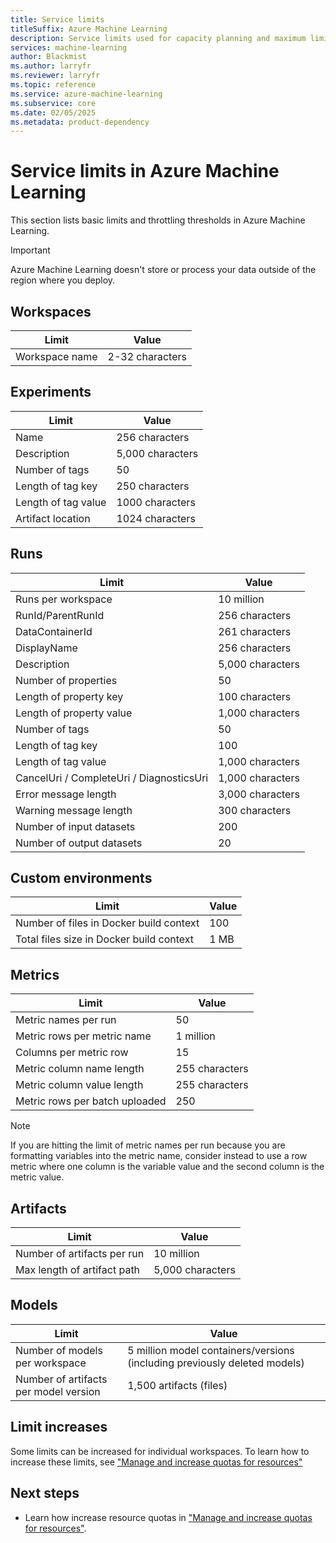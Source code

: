 ```yaml
---
title: Service limits
titleSuffix: Azure Machine Learning
description: Service limits used for capacity planning and maximum limits on requests and responses for Azure Machine Learning.
services: machine-learning
author: Blackmist
ms.author: larryfr
ms.reviewer: larryfr
ms.topic: reference
ms.service: azure-machine-learning
ms.subservice: core
ms.date: 02/05/2025
ms.metadata: product-dependency
---
```


# Service limits in Azure Machine Learning

This section lists basic limits and throttling thresholds in Azure Machine Learning. 

> [!IMPORTANT]
> Azure Machine Learning doesn't store or process your data outside of the region where you deploy.

## Workspaces

| Limit | Value |
| --- | --- |
| Workspace name | 2-32 characters |

## Experiments
| Limit | Value |
| --- | --- |
| Name | 256 characters |
| Description | 5,000 characters |
| Number of tags | 50 |
| Length of tag key | 250 characters |
| Length of tag value | 1000 characters |
| Artifact location | 1024 characters |

## Runs
| Limit | Value |
| --- | --- |
| Runs per workspace | 10 million |
| RunId/ParentRunId | 256 characters |
| DataContainerId | 261 characters |
| DisplayName |256 characters|
| Description |5,000 characters|
| Number of properties |50 |
| Length of property key |100 characters |
| Length of property value |1,000 characters |
| Number of tags |50 |
| Length of tag key |100 |
| Length of tag value |1,000 characters |
| CancelUri / CompleteUri / DiagnosticsUri |1,000 characters |
| Error message length |3,000 characters |
| Warning message length |300 characters |
| Number of input datasets |200 |
| Number of output datasets |20 |

## Custom environments
| Limit | Value |
| --- | --- |
| Number of files in Docker build context | 100 |
| Total files size in Docker build context | 1 MB |

## Metrics
| Limit | Value |
| --- | --- |
| Metric names per run |50|
| Metric rows per metric name |1 million|
| Columns per metric row |15|
| Metric column name length |255 characters |
| Metric column value length |255 characters |
| Metric rows per batch uploaded | 250 |

> [!NOTE]
> If you are hitting the limit of metric names per run because you are formatting variables into the metric name, consider instead to use a row metric where one column is the variable value and the second column is the metric value.

## Artifacts

| Limit | Value |
| --- | --- |
| Number of artifacts per run |10 million|
| Max length of artifact path |5,000 characters |

## Models

| Limit | Value |
| --- | --- |
| Number of models per workspace | 5 million model containers/versions (including previously deleted models) |
| Number of artifacts per model version | 1,500 artifacts (files) |

## Limit increases

Some limits can be increased for individual workspaces. To learn how to increase these limits, see ["Manage and increase quotas for resources"](how-to-manage-quotas.md)

## Next steps

- Learn how increase resource quotas in ["Manage and increase quotas for resources"](how-to-manage-quotas.md).
